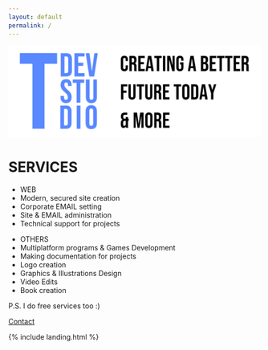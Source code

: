 ```yaml
---
layout: default
permalink: /
---
```


<img class="w-100 mt-5" src="/assets/tdevstudio/logo-pack/banner.png" alt="Logo">

<div class="row pt-4 text-center">
	<div class="col-12">
		<div class="card mb-4 box-shadow">
			<div class="card-body">
				<h1 class="text-primary mb-5">
					<strong class="my-auto">SERVICES</strong>
				</h1>
				<div class="row mt-3 mb-4">
					<ul class="col-md-6 list-unstyled">
						<li class="h3">WEB</li>
						<li>Modern, secured site creation</li>
						<li>Corporate EMAIL setting</li>
						<li>Site & EMAIL administration</li>
						<li>Technical support for projects</li>
					</ul>
					<ul class="col-md-6 list-unstyled">
						<li class="h3">OTHERS</li>
						<li>Multiplatform programs & Games Development</li>
						<li>Making documentation for projects</li>
						<li>Logo creation</li>
						<li>Graphics & Illustrations Design</li>
						<li>Video Edits</li>
						<li>Book creation</li>
					</ul>
				</div>
				<p class="text-muted mb-4">P.S. I do free services too :)</p>
				<a class="btn btn-lg btn-block btn-outline-primary" href="mailto:{{ site.author.email }}">Contact</a>
			</div>
		</div>
	</div>
</div>

{% include landing.html %}
